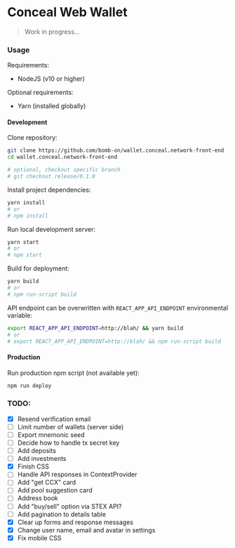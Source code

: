 # Conceal Web Wallet

> Work in progress...

### Usage

Requirements:
 - NodeJS (v10 or higher)

Optional requirements:
 - Yarn (installed globally)

#### Development

Clone repository:
```bash
git clone https://github.com/bomb-on/wallet.conceal.network-front-end
cd wallet.conceal.network-front-end

# optional, checkout specific branch
# git checkout release/0.1.0
```

Install project dependencies:
```bash
yarn install
# or
# npm install
```

Run local development server:
```bash
yarn start
# or
# npm start
```

Build for deployment:
```bash
yarn build
# or
# npm run-script build
```

API endpoint can be overwritten with `REACT_APP_API_ENDPOINT` environmental variable:
```bash
export REACT_APP_API_ENDPOINT=http://blah/ && yarn build
# or
# export REACT_APP_API_ENDPOINT=http://blah/ && npm run-script build
```

#### Production

Run production npm script (not available yet):
```bash
npm run deploy
```

### TODO:

 - [x] Resend verification email
 - [ ] Limit number of wallets (server side)
 - [ ] Export mnemonic seed
 - [ ] Decide how to handle tx secret key
 - [ ] Add deposits
 - [ ] Add investments
 - [X] Finish CSS
 - [ ] Handle API responses in ContextProvider
 - [ ] Add "get CCX" card
 - [ ] Add pool suggestion card
 - [ ] Address book
 - [ ] Add "buy/sell" option via STEX API?
 - [ ] Add pagination to details table
 - [x] Clear up forms and response messages
 - [X] Change user name, email and avatar in settings
 - [x] Fix mobile CSS
